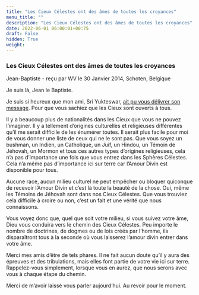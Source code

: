 ```yaml
---
title: "Les Cieux Célestes ont des âmes de toutes les croyances"
menu_title: ""
description: "Les Cieux Célestes ont des âmes de toutes les croyances"
date: 2022-06-01 06:00:01+00:75
draft: False
hidden: True
weight:
---
```

### Les Cieux Célestes ont des âmes de toutes les croyances

Jean-Baptiste - reçu par WV le 30 Janvier 2014, Schoten, Belgique

Je suis là, Jean le Baptiste.

Je suis si heureux que mon ami, Sri Yukteswar, [ait pu vous délivrer son message](/fr-contemporary-messages/fr-contemporary-messages-by-date-order/fr-contemporary-messages-2014/fr-2014-1-30-2-fab-sri-yarisupta/). Pour que vous sachiez que les Cieux sont ouverts à tous.

Il y a beaucoup plus de nationalités dans les Cieux que vous ne pouvez l’imaginer. Il y a tellement d’origines culturelles et religieuses différentes qu’il me serait difficile de les énumérer toutes. Il serait plus facile pour moi de vous donner une liste de ceux qui ne le sont pas. Que vous soyez un bushman, un Indien, un Catholique, un Juif, un Hindou, un Témoin de Jéhovah, un Mormon et tous ces autres types d’origines religieuses, cela n’a pas d’importance une fois que vous entrez dans les Sphères Célestes. Cela n’a même pas d’importance ici sur terre car l’Amour Divin est disponible pour tous.

Aucune race, aucun milieu culturel ne peut empêcher ou bloquer quiconque de recevoir l’Amour Divin et c’est là toute la beauté de la chose. Oui, même les Témoins de Jéhovah sont dans nos Cieux Célestes. Que vous trouviez cela difficile à croire ou non, c’est un fait et une vérité que nous connaissons.

Vous voyez donc que, quel que soit votre milieu, si vous suivez votre âme, Dieu vous conduira vers le chemin des Cieux Célestes. Peu importe le nombre de doctrines, de dogmes ou de lois créés par l’homme, ils disparaîtront tous à la seconde où vous laisserez l’amour divin entrer dans votre âme.

Merci mes amis d’être de tels phares. Il ne fait aucun doute qu’il y aura des épreuves et des tribulations, mais elles font partie de votre vie ici sur terre. Rappelez-vous simplement, lorsque vous en aurez, que nous serons avec vous à chaque étape du chemin.

Merci de m’avoir laissé vous parler aujourd’hui. Au revoir pour le moment.



